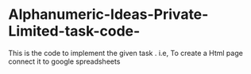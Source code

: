 # Alphanumeric-Ideas-Private-Limited-task-code-
This is the code to implement the given task . i.e, To create a Html page connect it to google spreadsheets
